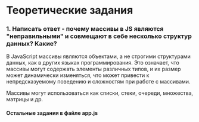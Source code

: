 # Теоретические задания

### 1. Написать ответ - почему массивы в JS являются "неправильными" и совмещают в себе несколько структур данных? Какие?

В JavaScript массивы являются объектами, а не строгими структурами данных, как в других языках программирования. Это означает, что массивы могут содержать элементы различных типов, и их размер может динамически изменяться, что может привести к непредсказуемому поведению и сложностям при работе с массивами.

Массивы могут использоваться как списки, стеки, очереди, множества, матрицы и др.

#### Остальные задания в файле app.js
